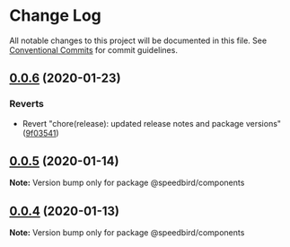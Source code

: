 # Change Log

All notable changes to this project will be documented in this file.
See [Conventional Commits](https://conventionalcommits.org) for commit guidelines.

## [0.0.6](https://github.com/richmccartney/design-system/compare/@speedbird/components@0.0.6...@speedbird/components@0.0.6) (2020-01-23)


### Reverts

* Revert "chore(release): updated release notes and package versions" ([9f03541](https://github.com/richmccartney/design-system/commit/9f03541ebf8bdf1091ad6f88042129a6e093d7de))





## [0.0.5](https://github.com/richmccartney/design-system/compare/@speedbird/components@0.0.4...@speedbird/components@0.0.5) (2020-01-14)

**Note:** Version bump only for package @speedbird/components





## [0.0.4](https://github.com/richmccartney/design-system/compare/@speedbird/components@0.0.3...@speedbird/components@0.0.4) (2020-01-13)

**Note:** Version bump only for package @speedbird/components
